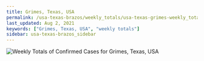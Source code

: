 ```yaml
---
title: Grimes, Texas, USA
permalink: /usa-texas-brazos/weekly_totals/usa-texas-grimes-weekly_totals.html
last_updated: Aug 2, 2021
keywords: ["Grimes, Texas, USA", "weekly totals"]
sidebar: usa-texas-brazos_sidebar
---
```


![Weekly Totals of Confirmed Cases for Grimes, Texas, USA](/covid_tracker/images/graphs/usa-texas-grimes-weekly_totals_graph.png)
